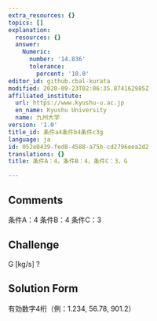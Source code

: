 ```yaml
---
extra_resources: {}
topics: []
explanation:
  resources: {}
  answer:
    Numeric:
      number: '14.836'
      tolerance:
        percent: '10.0'
editor_id: github.cbal-kurata
modified: 2020-09-23T02:06:35.874162985Z
affiliated_institute:
  url: https://www.kyushu-u.ac.jp
  en_name: Kyushu University
  name: 九州大学
version: '1.0'
title_id: 条件a4条件b4条件c3g
language: ja
id: 052e0439-fed8-4588-a75b-cd2796eea2d2
translations: {}
title: 条件A：4，条件B：4，条件C：3，G

---
```


## Comments
条件A：4
条件B：4
条件C：3

## Challenge
G [kg/s] ?

## Solution Form
有効数字4桁（例：1.234,  56.78,  901.2）




